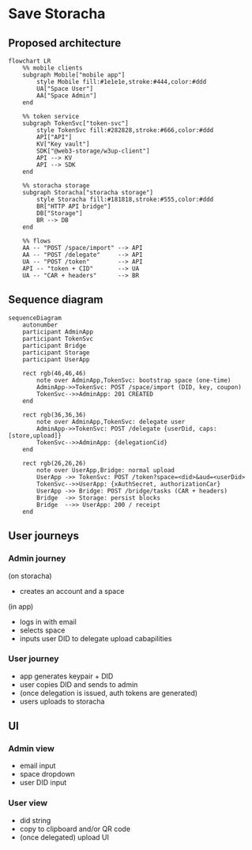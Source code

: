 # Save Storacha

## Proposed architecture

```mermaid
flowchart LR
    %% mobile clients
    subgraph Mobile["mobile app"]
        style Mobile fill:#1e1e1e,stroke:#444,color:#ddd
        UA["Space User"]
        AA["Space Admin"]
    end

    %% token service
    subgraph TokenSvc["token-svc"]
        style TokenSvc fill:#282828,stroke:#666,color:#ddd
        API["API"]
        KV["Key vault"]
        SDK["@web3-storage/w3up-client"]
        API --> KV
        API --> SDK
    end

    %% storacha storage
    subgraph Storacha["storacha storage"]
        style Storacha fill:#181818,stroke:#555,color:#ddd
        BR["HTTP API bridge"]
        DB["Storage"]
        BR --> DB
    end

    %% flows
    AA -- "POST /space/import" --> API
    AA -- "POST /delegate"     --> API
    UA -- "POST /token"        --> API
    API -- "token + CID"       --> UA
    UA -- "CAR + headers"      --> BR
```

## Sequence diagram
```mermaid
sequenceDiagram
    autonumber
    participant AdminApp
    participant TokenSvc
    participant Bridge
    participant Storage
    participant UserApp

    rect rgb(46,46,46)
        note over AdminApp,TokenSvc: bootstrap space (one-time)
        AdminApp->>TokenSvc: POST /space/import (DID, key, coupon)
        TokenSvc-->>AdminApp: 201 CREATED
    end

    rect rgb(36,36,36)
        note over AdminApp,TokenSvc: delegate user
        AdminApp->>TokenSvc: POST /delegate {userDid, caps:[store,upload]}
        TokenSvc-->>AdminApp: {delegationCid}
    end

    rect rgb(26,26,26)
        note over UserApp,Bridge: normal upload
        UserApp ->> TokenSvc: POST /token?space=<did>&aud=<userDid>
        TokenSvc-->>UserApp: {xAuthSecret, authorizationCar}
        UserApp ->> Bridge: POST /bridge/tasks (CAR + headers)
        Bridge  ->> Storage: persist blocks
        Bridge  -->> UserApp: 200 / receipt
    end
```

## User journeys

### Admin journey
(on storacha)
- creates an account and a space

(in app)
- logs in with email
- selects space
- inputs user DID to delegate upload cabapilities

### User journey
- app generates keypair + DID
- user copies DID and sends to admin
- (once delegation is issued, auth tokens are generated)
- users uploads to storacha

## UI

### Admin view

- email input
- space dropdown
- user DID input

### User view

- did string
- copy to clipboard and/or QR code
- (once delegated) upload UI
